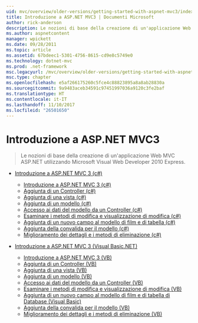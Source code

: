 ```yaml
---
uid: mvc/overview/older-versions/getting-started-with-aspnet-mvc3/index
title: Introduzione a ASP.NET MVC3 | Documenti Microsoft
author: rick-anderson
description: Le nozioni di base della creazione di un'applicazione Web MVC ASP.NET utilizzando Microsoft Visual Web Developer 2010 Express.
ms.author: aspnetcontent
manager: wpickett
ms.date: 09/28/2011
ms.topic: article
ms.assetid: 67bdeec1-5301-4756-8615-cd9e8c5749e0
ms.technology: dotnet-mvc
ms.prod: .net-framework
msc.legacyurl: /mvc/overview/older-versions/getting-started-with-aspnet-mvc3
msc.type: chapter
ms.openlocfilehash: e5af266175260c5fce4c88823895a8a8ab28830a
ms.sourcegitcommit: 9a9483aceb34591c97451997036a9120c3fe2baf
ms.translationtype: HT
ms.contentlocale: it-IT
ms.lasthandoff: 11/10/2017
ms.locfileid: "26501650"
---
```

<a name="getting-started-with-aspnet-mvc3"></a>Introduzione a ASP.NET MVC3
====================
> Le nozioni di base della creazione di un'applicazione Web MVC ASP.NET utilizzando Microsoft Visual Web Developer 2010 Express.


- [Introduzione a ASP.NET MVC 3 (c#)](cs/index.md)

    - [Introduzione a ASP.NET MVC 3 (c#)](cs/intro-to-aspnet-mvc-3.md)
    - [Aggiunta di un Controller (c#)](cs/adding-a-controller.md)
    - [Aggiunta di una vista (c#)](cs/adding-a-view.md)
    - [Aggiunta di un modello (c#)](cs/adding-a-model.md)
    - [Accesso ai dati del modello da un Controller (c#)](cs/accessing-your-models-data-from-a-controller.md)
    - [Esaminare i metodi di modifica e visualizzazione di modifica (c#)](cs/examining-the-edit-methods-and-edit-view.md)
    - [Aggiunta di un nuovo campo al modello di film e di tabella (c#)](cs/adding-a-new-field.md)
    - [Aggiunta della convalida per il modello (c#)](cs/adding-validation-to-the-model.md)
    - [Miglioramento dei dettagli e i metodi di eliminazione (c#)](cs/improving-the-details-and-delete-methods.md)
- [Introduzione a ASP.NET MVC 3 (Visual Basic.NET)](vb/index.md)

    - [Introduzione a ASP.NET MVC 3 (VB)](vb/intro-to-aspnet-mvc-3.md)
    - [Aggiunta di un Controller (VB)](vb/adding-a-controller.md)
    - [Aggiunta di una vista (VB)](vb/adding-a-view.md)
    - [Aggiunta di un modello (VB)](vb/adding-a-model.md)
    - [Accesso ai dati del modello da un Controller (VB)](vb/accessing-your-models-data-from-a-controller.md)
    - [Esaminare i metodi di modifica e visualizzazione di modifica (VB)](vb/examining-the-edit-methods-and-edit-view.md)
    - [Aggiunta di un nuovo campo al modello di film e di tabella di Database (Visual Basic)](vb/adding-a-new-field.md)
    - [Aggiunta della convalida per il modello (VB)](vb/adding-validation-to-the-model.md)
    - [Miglioramento dei dettagli e i metodi di eliminazione (VB)](vb/improving-the-details-and-delete-methods.md)
